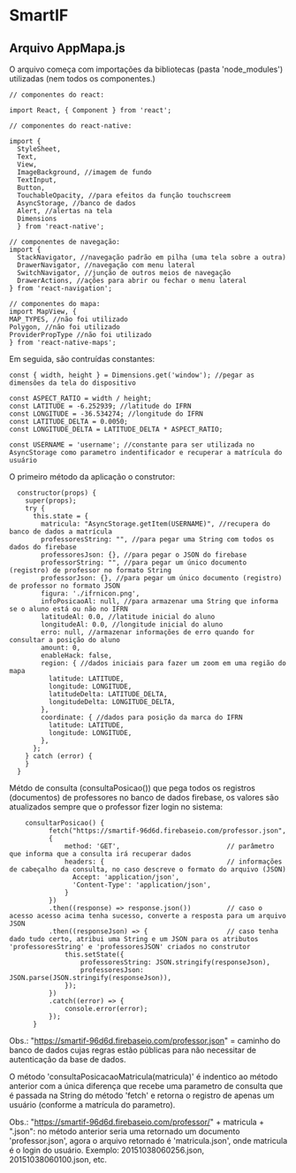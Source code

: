 # SmartIF

## Arquivo AppMapa.js

O arquivo começa com importações da bibliotecas (pasta 'node_modules') utilizadas (nem todos os componentes.)

    // componentes do react:
    
    import React, { Component } from 'react';

    // componentes do react-native:
    
    import {
      StyleSheet, 
      Text, 
      View, 
      ImageBackground, //imagem de fundo
      TextInput, 
      Button, 
      TouchableOpacity, //para efeitos da função touchscreem
      AsyncStorage, //banco de dados
      Alert, //alertas na tela
      Dimensions 
      } from 'react-native';

    // componentes de navegação:
    import {
      StackNavigator, //navegação padrão em pilha (uma tela sobre a outra)
      DrawerNavigator, //navegação com menu lateral
      SwitchNavigator, //junção de outros meios de navegação
      DrawerActions, //ações para abrir ou fechar o menu lateral
    } from 'react-navigation';

    // componentes do mapa:
    import MapView, { 
    MAP_TYPES, //não foi utilizado
    Polygon, //não foi utilizado
    ProviderPropType //não foi utilizado
    } from 'react-native-maps';

Em seguida, são contruídas constantes:

    const { width, height } = Dimensions.get('window'); //pegar as dimensões da tela do dispositivo

    const ASPECT_RATIO = width / height; 
    const LATITUDE = -6.252939; //latitude do IFRN
    const LONGITUDE = -36.534274; //longitude do IFRN
    const LATITUDE_DELTA = 0.0050;
    const LONGITUDE_DELTA = LATITUDE_DELTA * ASPECT_RATIO;

    const USERNAME = 'username'; //constante para ser utilizada no AsyncStorage como parametro indentificador e recuperar a matrícula do usuário

O primeiro método da aplicação o construtor:

      constructor(props) {
        super(props);
        try {
          this.state = {
            matricula: "AsyncStorage.getItem(USERNAME)", //recupera do banco de dados a matrícula
            professoresString: "", //para pegar uma String com todos os dados do firebase
            professoresJson: {}, //para pegar o JSON do firebase
            professorString: "", //para pegar um único documento (registro) de professor no formato String
            professorJson: {}, //para pegar um único documento (registro) de professor no formato JSON
            figura: './ifrnicon.png',
            infoPosicaoAl: null, //para armazenar uma String que informa se o aluno está ou não no IFRN
            latitudeAl: 0.0, //latitude inicial do aluno
            longitudeAl: 0.0, //longitude inicial do aluno
            erro: null, //armazenar informações de erro quando for consultar a posição do aluno
            amount: 0,
            enableHack: false,
            region: { //dados iniciais para fazer um zoom em uma região do mapa
              latitude: LATITUDE,
              longitude: LONGITUDE,
              latitudeDelta: LATITUDE_DELTA,
              longitudeDelta: LONGITUDE_DELTA,
            },
            coordinate: { //dados para posição da marca do IFRN
              latitude: LATITUDE,
              longitude: LONGITUDE,
            },
          };
        } catch (error) {
        }
      }
      
  Métdo de consulta (consultaPosicao()) que pega todos os registros (documentos) de professores no banco de dados firebase, os valores são atualizados sempre que o professor fizer login no sistema:
  
        consultarPosicao() {
              fetch("https://smartif-96d6d.firebaseio.com/professor.json",
              {
                  method: 'GET',                           // parâmetro que informa que a consulta irá recuperar dados
                  headers: {                               // informações de cabeçalho da consulta, no caso descreve o formato do arquivo (JSON)
                    Accept: 'application/json',
                    'Content-Type': 'application/json',
                  }
              })
              .then((response) => response.json())         // caso o acesso acesso acima tenha sucesso, converte a resposta para um arquivo JSON
              .then((responseJson) => {                    // caso tenha dado tudo certo, atribui uma String e um JSON para os atributos 'professoresString' e 'professoresJSON' criados no construtor
                  this.setState({                          
                      professoresString: JSON.stringify(responseJson),
                      professoresJson: JSON.parse(JSON.stringify(responseJson)),
                  });
              })
              .catch((error) => {
                  console.error(error);
              });
          }
  
Obs.: "https://smartif-96d6d.firebaseio.com/professor.json" = caminho do banco de dados cujas regras estão públicas para não necessitar de autenticação da base de dados.

O método 'consultaPosicacaoMatricula(matricula)' é indentico ao método anterior com a única diferença que recebe uma parametro de consulta que é passada na String do método 'fetch' e retorna o registro de apenas um usuário (conforme a matrícula do parametro).

Obs.: "https://smartif-96d6d.firebaseio.com/professor/" + matricula + ".json": no método anterior seria uma retornado um documento 'professor.json', agora o arquivo retornado é 'matricula.json', onde matricula é o login do usuário. Exemplo: 20151038060256.json, 20151038060100.json, etc.




  
